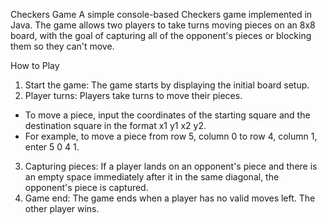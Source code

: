 Checkers Game
A simple console-based Checkers game implemented in Java. The game allows two players to take turns moving pieces on an 8x8 board, with the goal of capturing all of the opponent's pieces or blocking them so they can't move.

How to Play
1. Start the game: The game starts by displaying the initial board setup.
2. Player turns: Players take turns to move their pieces.
- To move a piece, input the coordinates of the starting square and the destination square in the format x1 y1 x2 y2.
- For example, to move a piece from row 5, column 0 to row 4, column 1, enter 5 0 4 1.
3. Capturing pieces: If a player lands on an opponent's piece and there is an empty space immediately after it in the same diagonal, the opponent's piece is captured.
4. Game end: The game ends when a player has no valid moves left. The other player wins.